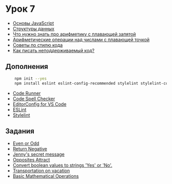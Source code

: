 # Урок 7

* [Основы JavaScript](https://learn.javascript.ru/first-steps)
* [Структуры данных](https://learn.javascript.ru/types)
* [Что нужно знать про арифметику с плавающей запятой](https://habr.com/ru/post/112953/)
* [Арифметические операции над числами с плавающей точкой](https://habr.com/ru/post/130272)
* [Советы по стилю кода](https://learn.javascript.ru/coding-style)
* [Как писать неподдерживаемый код?](https://learn.javascript.ru/write-unmain-code)

## Дополнения

```sh
    npm init --yes
    npm install eslint eslint-config-recommended stylelint stylelint-config-standard --save-dev
```

* [Code Runner](https://marketplace.visualstudio.com/items?itemName=formulahendry.code-runner)
* [Code Spell Checker](https://marketplace.visualstudio.com/items?itemName=streetsidesoftware.code-spell-checker)
* [EditorConfig for VS Code](https://marketplace.visualstudio.com/items?itemName=EditorConfig.EditorConfig)
* [ESLint](https://marketplace.visualstudio.com/items?itemName=dbaeumer.vscode-eslint)
* [Stylelint](https://marketplace.visualstudio.com/items?itemName=stylelint.vscode-stylelint)

## Задания

* [Even or Odd](https://www.codewars.com/kata/even-or-odd)
* [Return Negative](https://www.codewars.com/kata/return-negative)
* [Jenny's secret message](https://www.codewars.com/kata/jennys-secret-message)
* [Opposites Attract](https://www.codewars.com/kata/opposites-attract)
* [Convert boolean values to strings 'Yes' or 'No'.](https://www.codewars.com/kata/convert-boolean-values-to-strings-yes-or-no)
* [Transportation on vacation](https://www.codewars.com/kata/transportation-on-vacation)
* [Basic Mathematical Operations](https://www.codewars.com/kata/basic-mathematical-operations)
